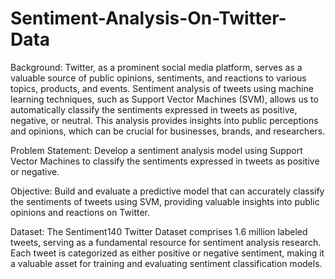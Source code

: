 # Sentiment-Analysis-On-Twitter-Data

Background:
Twitter, as a prominent social media platform, serves as a valuable source of public opinions, sentiments, and reactions to various topics, products, and events. Sentiment analysis of tweets using machine learning techniques, such as Support Vector Machines (SVM), allows us to automatically classify the sentiments expressed in tweets as positive, negative, or neutral. This analysis provides insights into public perceptions and opinions, which can be crucial for businesses, brands, and researchers.

Problem Statement:
Develop a sentiment analysis model using Support Vector Machines to classify the sentiments expressed in tweets as positive or negative.

Objective:
Build and evaluate a predictive model that can accurately classify the sentiments of tweets using SVM, providing valuable insights into public opinions and reactions on Twitter.

Dataset:
The Sentiment140 Twitter Dataset comprises 1.6 million labeled tweets, serving as a fundamental resource for sentiment analysis research. Each tweet is categorized as either positive or negative sentiment, making it a valuable asset for training and evaluating sentiment classification models.

